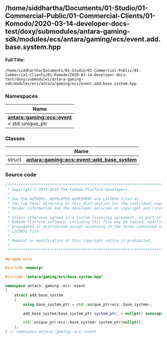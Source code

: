 

## /home/siddhartha/Documents/01-Studio/01-Commercial-Public/01-Commercial-Clients/01-Komodo/2020-03-14-developer-docs-test/doxy/submodules/antara-gaming-sdk/modules/ecs/antara/gaming/ecs/event.add.base.system.hpp

#### Full Title:
```
/home/siddhartha/Documents/01-Studio/01-Commercial-Public/01-Commercial-Clients/01-Komodo/2020-03-14-developer-docs-test/doxy/submodules/antara-gaming-sdk/modules/ecs/antara/gaming/ecs/event.add.base.system.hpp
```







### Namespaces

| Name           |
| -------------- |
| **[antara::gaming::ecs::event](Namespaces/namespaceantara_1_1gaming_1_1ecs_1_1event.md)** <br>< std::unique_ptr  |

### Classes

|                | Name           |
| -------------- | -------------- |
| struct | **[antara::gaming::ecs::event::add_base_system](Classes/structantara_1_1gaming_1_1ecs_1_1event_1_1add__base__system.md)**  |















### Source code

```cpp
/******************************************************************************
 * Copyright © 2013-2019 The Komodo Platform Developers.                      *
 *                                                                            *
 * See the AUTHORS, DEVELOPER-AGREEMENT and LICENSE files at                  *
 * the top-level directory of this distribution for the individual copyright  *
 * holder information and the developer policies on copyright and licensing.  *
 *                                                                            *
 * Unless otherwise agreed in a custom licensing agreement, no part of the    *
 * Komodo Platform software, including this file may be copied, modified,     *
 * propagated or distributed except according to the terms contained in the   *
 * LICENSE file                                                               *
 *                                                                            *
 * Removal or modification of this copyright notice is prohibited.            *
 *                                                                            *
 ******************************************************************************/

#pragma once

#include <memory> 

#include "antara/gaming/ecs/base.system.hpp" 

namespace antara::gaming::ecs::event
{
    struct add_base_system
    {
        using base_system_ptr = std::unique_ptr<ecs::base_system>;

        add_base_system(base_system_ptr system_ptr_ = nullptr) noexcept;

        std::unique_ptr<ecs::base_system> system_ptr{nullptr};
    };
} // namespace antara::gaming::ecs::event
```




